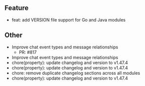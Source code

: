 ## Feature

- feat: add VERSION file support for Go and Java modules

## Other

- Improve chat event types and message relationships
   - PR: #817
- Improve chat event types and message relationships
- chore(property): update changelog and version to v1.47.4
- chore(property): update changelog and version to v1.47.4
- chore: remove duplicate changelog sections across all modules
- chore(property): update changelog and version to v1.47.4

